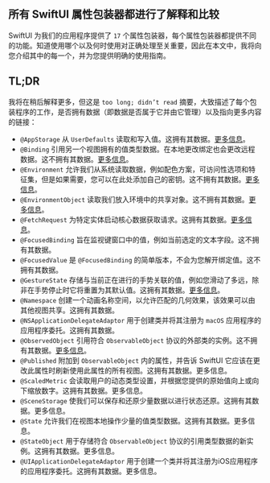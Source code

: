 所有 SwiftUI 属性包装器都进行了解释和比较
---

SwiftUI 为我们的应用程序提供了 `17` 个属性包装器，每个属性包装器都提供不同的功能。知道使用哪个以及何时使用对正确处理至关重要，因此在本文中，我将向您介绍其中的每一个，并为您提供明确的使用指南。

## TL;DR

我将在稍后解释更多，但这是 `too long; didn’t read` 摘要，大致描述了每个包装程序的工作，是否拥有数据（即数据是否属于它并由它管理）以及指向更多内容的链接：

- `@AppStorage` 从 `UserDefaults` 读取和写入值。这拥有其数据。[更多信息](../demo12/README.md)。
- `@Binding` 引用另一个视图拥有的值类型数据。在本地更改绑定也会更改远程数据。这不拥有其数据。[更多信息](../demo9/README.md)。
- `@Environment` 允许我们从系统读取数据，例如配色方案，可访问性选项和特征集，但是如果需要，您可以在此处添加自己的密钥。这不拥有其数据。[更多信息](../demo8/README.md)。
- `@EnvironmentObject` 读取我们放入环境中的共享对象。这不拥有其数据。[更多信息](../demo7/README.md)。
- `@FetchRequest` 为特定实体启动核心数据获取请求。这拥有其数据。[更多信息](../demo11/README.md)。
- `@FocusedBinding` 旨在监视键窗口中的值，例如当前选定的文本字段。这不拥有其数据。
- `@FocusedValue` 是 `@FocusedBinding` 的简单版本，不会为您解开绑定值。这不拥有其数据。
- `@GestureState` 存储与当前正在进行的手势关联的值，例如您滑动了多远，除非在手势停止时它将重置为其默认值。这拥有其数据。[更多信息](../demo10/README.md)。
- `@Namespace` 创建一个动画名称空间，以允许匹配的几何效果，该效果可以由其他视图共享。这拥有其数据。
- `@NSApplicationDelegateAdaptor` 用于创建类并将其注册为 `macOS` 应用程序的应用程序委托。这拥有其数据。
- `@ObservedObject` 引用符合 `ObservableObject` 协议的外部类的实例。这不拥有其数据。[更多信息](../demo6/README.md)。
- `@Published` 附加到 `ObservableObject` 内的属性，并告诉 SwiftUI 它应该在更改此属性时刷新使用此属性的所有视图。这拥有其数据。更多信息。
- `@ScaledMetric` 会读取用户的动态类型设置，并根据您提供的原始值向上或向下缩放数字。这拥有其数据。更多信息。
- `@SceneStorage` 使我们可以保存和还原少量数据以进行状态还原。这拥有其数据。更多信息。
- `@State` 允许我们在视图本地操作少量的值类型数据。这拥有其数据。更多信息。
- `@StateObject` 用于存储符合 `ObservableObject` 协议的引用类型数据的新实例。这拥有其数据。更多信息。
- `@UIApplicationDelegateAdaptor` 用于创建一个类并将其注册为iOS应用程序的应用程序委托。这拥有其数据。更多信息。